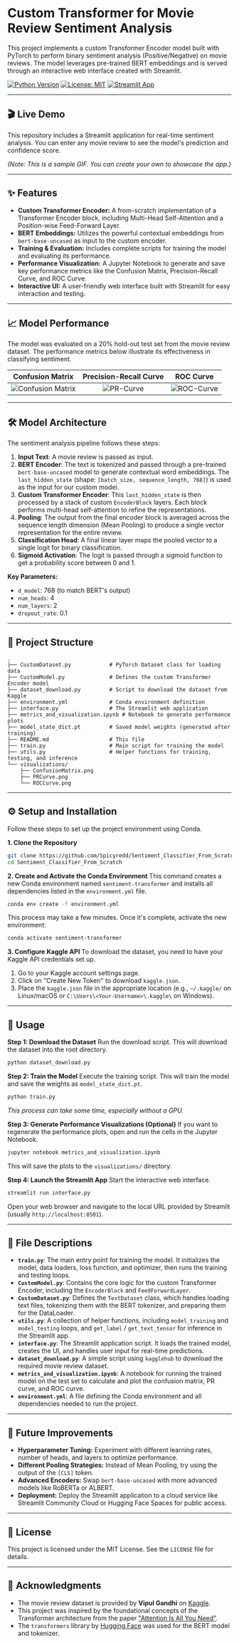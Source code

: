 # Custom Transformer for Movie Review Sentiment Analysis

This project implements a custom Transformer Encoder model built with PyTorch to perform binary sentiment analysis (Positive/Negative) on movie reviews. The model leverages pre-trained BERT embeddings and is served through an interactive web interface created with Streamlit.

[![Python Version](https://img.shields.io/badge/python-3.9+-blue.svg)](https://www.python.org/downloads/)
[![License: MIT](https://img.shields.io/badge/License-MIT-yellow.svg)](https://opensource.org/licenses/MIT)
[![Streamlit App](https://static.streamlit.io/badges/streamlit_badge_black_white.svg)](https://your-streamlit-app-url.com) <!-- Replace with your deployment URL -->

---

## 🎬 Live Demo

This repository includes a Streamlit application for real-time sentiment analysis. You can enter any movie review to see the model's prediction and confidence score.


*(Note: This is a sample GIF. You can create your own to showcase the app.)*

---

## ✨ Features

- **Custom Transformer Encoder:** A from-scratch implementation of a Transformer Encoder block, including Multi-Head Self-Attention and a Position-wise Feed-Forward Layer.
- **BERT Embeddings:** Utilizes the powerful contextual embeddings from `bert-base-uncased` as input to the custom encoder.
- **Training & Evaluation:** Includes complete scripts for training the model and evaluating its performance.
- **Performance Visualization:** A Jupyter Notebook to generate and save key performance metrics like the Confusion Matrix, Precision-Recall Curve, and ROC Curve.
- **Interactive UI:** A user-friendly web interface built with Streamlit for easy interaction and testing.

---

## 📈 Model Performance

The model was evaluated on a 20% hold-out test set from the movie review dataset. The performance metrics below illustrate its effectiveness in classifying sentiment.

| Confusion Matrix | Precision-Recall Curve | ROC Curve |
| :---: | :---: | :---: |
| ![Confusion Matrix](visualizations/ConfusionMatrix.png) | ![PR-Curve](visualizations/PRCurve.png) | ![ROC-Curve](visualizations/ROCCurve.png) |

---

## 🛠️ Model Architecture

The sentiment analysis pipeline follows these steps:

1.  **Input Text**: A movie review is passed as input.
2.  **BERT Encoder**: The text is tokenized and passed through a pre-trained `bert-base-uncased` model to generate contextual word embeddings. The `last_hidden_state` (shape: `[batch_size, sequence_length, 768]`) is used as the input for our custom model.
3.  **Custom Transformer Encoder**: This `last_hidden_state` is then processed by a stack of custom `EncoderBlock` layers. Each block performs multi-head self-attention to refine the representations.
4.  **Pooling**: The output from the final encoder block is averaged across the sequence length dimension (Mean Pooling) to produce a single vector representation for the entire review.
5.  **Classification Head**: A final linear layer maps the pooled vector to a single logit for binary classification.
6.  **Sigmoid Activation**: The logit is passed through a sigmoid function to get a probability score between 0 and 1.

**Key Parameters:**
- `d_model`: 768 (to match BERT's output)
- `num_heads`: 4
- `num_layers`: 2
- `dropout_rate`: 0.1

---

## 📂 Project Structure

```
.
├── CustomDataset.py            # PyTorch Dataset class for loading data
├── CustomModel.py              # Defines the custom Transformer Encoder model
├── dataset_download.py         # Script to download the dataset from Kaggle
├── environment.yml             # Conda environment definition
├── interface.py                # The Streamlit web application
├── metrics_and_visualization.ipynb # Notebook to generate performance plots
├── model_state_dict.pt         # Saved model weights (generated after training)
├── README.md                   # This file
├── train.py                    # Main script for training the model
├── utils.py                    # Helper functions for training, testing, and inference
└── visualizations/
    ├── ConfusionMatrix.png     
    ├── PRCurve.png             
    └── ROCCurve.png            
```

---

## ⚙️ Setup and Installation

Follow these steps to set up the project environment using Conda.

**1. Clone the Repository**
```bash
git clone https://github.com/Spicyredd/Sentiment_Classifier_From_Scratch
cd Sentiment_Classifier_From_Scratch
```

**2. Create and Activate the Conda Environment**
This command creates a new Conda environment named `sentiment-transformer` and installs all dependencies listed in the `environment.yml` file.

```bash
conda env create -f environment.yml
```
This process may take a few minutes. Once it's complete, activate the new environment:
```bash
conda activate sentiment-transformer
```

**3. Configure Kaggle API**
To download the dataset, you need to have your Kaggle API credentials set up.
1.  Go to your Kaggle account settings page.
2.  Click on "Create New Token" to download `kaggle.json`.
3.  Place the `kaggle.json` file in the appropriate location (e.g., `~/.kaggle/` on Linux/macOS or `C:\Users\<Your-Username>\.kaggle\` on Windows).

---

## 🚀 Usage

**Step 1: Download the Dataset**
Run the download script. This will download the dataset into the root directory.
```bash
python dataset_download.py
```

**Step 2: Train the Model**
Execute the training script. This will train the model and save the weights as `model_state_dict.pt`.
```bash
python train.py
```
*This process can take some time, especially without a GPU.*

**Step 3: Generate Performance Visualizations (Optional)**
If you want to regenerate the performance plots, open and run the cells in the Jupyter Notebook.
```bash
jupyter notebook metrics_and_visualization.ipynb
```
This will save the plots to the `visualizations/` directory.

**Step 4: Launch the Streamlit App**
Start the interactive web interface.
```bash
streamlit run interface.py
```
Open your web browser and navigate to the local URL provided by Streamlit (usually `http://localhost:8501`).

---

## 📄 File Descriptions

- **`train.py`**: The main entry point for training the model. It initializes the model, data loaders, loss function, and optimizer, then runs the training and testing loops.
- **`CustomModel.py`**: Contains the core logic for the custom Transformer Encoder, including the `EncoderBlock` and `FeedForwardLayer`.
- **`CustomDataset.py`**: Defines the `TextDataset` class, which handles loading text files, tokenizing them with the BERT tokenizer, and preparing them for the DataLoader.
- **`utils.py`**: A collection of helper functions, including `model_training` and `model_testing` loops, and `get_label` / `get_text_tensor` for inference in the Streamlit app.
- **`interface.py`**: The Streamlit application script. It loads the trained model, creates the UI, and handles user input for real-time predictions.
- **`dataset_download.py`**: A simple script using `kagglehub` to download the required movie review dataset.
- **`metrics_and_visualization.ipynb`**: A notebook for running the trained model on the test set to calculate and plot the confusion matrix, PR curve, and ROC curve.
- **`environment.yml`**: A file defining the Conda environment and all dependencies needed to run the project.

---

## 🔮 Future Improvements

- **Hyperparameter Tuning:** Experiment with different learning rates, number of heads, and layers to optimize performance.
- **Different Pooling Strategies:** Instead of Mean Pooling, try using the output of the `[CLS]` token.
- **Advanced Encoders:** Swap `bert-base-uncased` with more advanced models like RoBERTa or ALBERT.
- **Deployment:** Deploy the Streamlit application to a cloud service like Streamlit Community Cloud or Hugging Face Spaces for public access.

---

## 📜 License

This project is licensed under the MIT License. See the `LICENSE` file for details.

---

## 🙏 Acknowledgments

- The movie review dataset is provided by **Vipul Gandhi** on [Kaggle](https://www.kaggle.com/datasets/vipulgandhi/movie-review-dataset).
- This project was inspired by the foundational concepts of the Transformer architecture from the paper ["Attention Is All You Need"](https://arxiv.org/abs/1706.03762).
- The `transformers` library by [Hugging Face](https://huggingface.co/) was used for the BERT model and tokenizer.
```